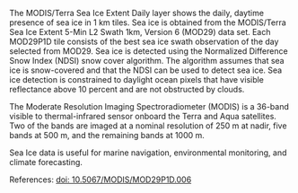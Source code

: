 The MODIS/Terra Sea Ice Extent Daily layer shows the daily, daytime presence of sea ice in 1 km tiles.  Sea ice is obtained from the MODIS/Terra Sea Ice Extent 5-Min L2 Swath 1km, Version 6 (MOD29) data set. Each MOD29P1D tile consists of the best sea ice swath observation of the day selected from MOD29. Sea ice is detected using the Normalized Difference Snow Index (NDSI) snow cover algorithm. The algorithm assumes that sea ice is snow-covered and that the NDSI can be used to detect sea ice. Sea ice detection is constrained to daylight ocean pixels that have visible reflectance above 10 percent and are not obstructed by clouds.

The Moderate Resolution Imaging Spectroradiometer (MODIS) is a 36-band visible to thermal-infrared sensor onboard the Terra and Aqua satellites. Two of the bands are imaged at a nominal resolution of 250 m at nadir, five bands at 500 m, and the remaining bands at 1000 m.

Sea Ice data is useful for marine navigation, environmental monitoring, and climate forecasting.

References: [doi: 10.5067/MODIS/MOD29P1D.006](https://doi.org/10.5067/MODIS/MOD29P1D.006)
